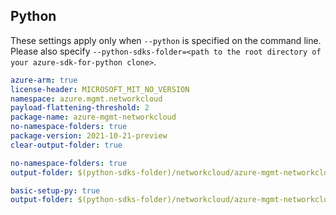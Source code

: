 ## Python

These settings apply only when `--python` is specified on the command line.
Please also specify `--python-sdks-folder=<path to the root directory of your azure-sdk-for-python clone>`.

``` yaml $(track2)
azure-arm: true
license-header: MICROSOFT_MIT_NO_VERSION
namespace: azure.mgmt.networkcloud
payload-flattening-threshold: 2
package-name: azure-mgmt-networkcloud
no-namespace-folders: true
package-version: 2021-10-21-preview
clear-output-folder: true
```

``` yaml $(python-mode) == 'update' && $(track2)
no-namespace-folders: true
output-folder: $(python-sdks-folder)/networkcloud/azure-mgmt-networkcloud/azure/mgmt/networkcloud
```

``` yaml $(python-mode) == 'create' && $(track2)
basic-setup-py: true
output-folder: $(python-sdks-folder)/networkcloud/azure-mgmt-networkcloud
```
